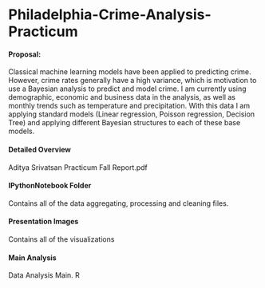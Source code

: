 # Philadelphia-Crime-Analysis-Practicum


#### Proposal: 
Classical machine learning models have been applied to predicting crime. However, crime rates generally have a high variance, which is motivation to use a Bayesian analysis to predict and model crime. I am currently using demographic, economic and business data in the analysis, as well as monthly trends such as temperature and precipitation. With this data I am applying standard models (Linear regression, Poisson regression, Decision Tree) and applying different Bayesian structures to each of these base models.  
#### Detailed Overview
Aditya Srivatsan Practicum Fall Report.pdf
#### IPythonNotebook Folder
Contains all of the data aggregating, processing and cleaning files. 
#### Presentation Images
Contains all of the visualizations
#### Main Analysis
Data Analysis Main. R
